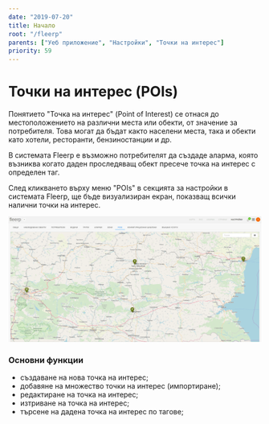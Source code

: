 ```yaml
---
date: "2019-07-20"
title: Начало
root: "/fleerp"
parents: ["Уеб приложение", "Настройки", "Точки на интерес"]
priority: 59
---
```


# Точки на интерес (POIs)

Понятието "Точка на интерес" (Point of Interest) се отнася до местоположението на различни места или обекти, от значение за потребителя. Това могат да бъдат както населени места, така и обекти като хотели, ресторанти, бензиностанции и др.

В системата Fleerp е възможно потребителят да създаде аларма, която възниква когато даден проследяващ обект пресече точка на интерес с определен таг.

След кликването върху меню "POIs" в секцията за настройки в системата Fleerp, ще бъде визуализиран екран, показващ всички налични точки на
интерес.

![POIS](pois-bg.png)

### Основни функции

- създаване на нова точка на интерес;
- добавяне на множество точки на интерес (импортиране);
- редактиране на точка на интерес;
- изтриване на точка на интерес;
- търсене на дадена точка на интерес по тагове;
